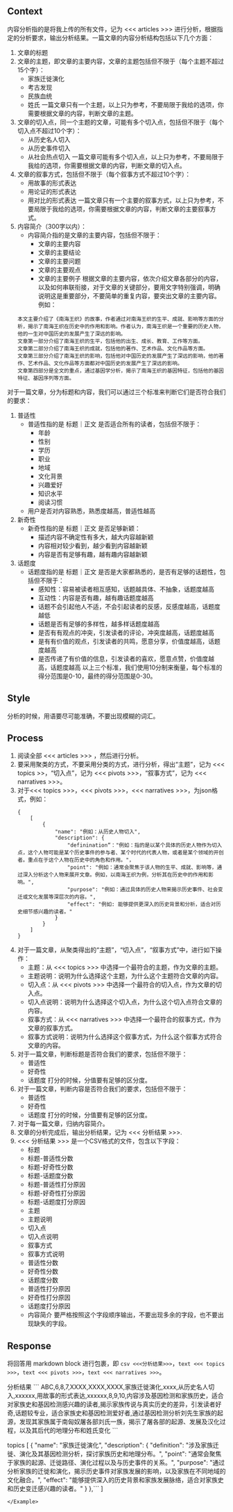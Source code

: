 ## Context
内容分析指的是将我上传的所有文件，记为 <<< articles >>> 进行分析，根据指定的分析要求，输出分析结果。一篇文章的内容分析结构包括以下几个方面：
1. 文章的标题
2. 文章的主题，即文章的主要内容，文章的主题包括但不限于（每个主题不超过15个字）：
    - 家族迁徙演化
    - 考古发现
    - 民族血统
    - 姓氏
    一篇文章只有一个主题，以上只为参考，不要局限于我给的选项，你需要根据文章的内容，判断文章的主题。
3. 文章的切入点，同一个主题的文章，可能有多个切入点，包括但不限于（每个切入点不超过10个字）：
    - 从历史名人切入
    - 从历史事件切入
    - 从社会热点切入
    一篇文章可能有多个切入点，以上只为参考，不要局限于我给的选项，你需要根据文章的内容，判断文章的切入点。
4. 文章的叙事方式，包括但不限于（每个叙事方式不超过10个字）：
    - 用故事的形式表达
    - 用论证的形式表达
    - 用对比的形式表达
    一篇文章只有一个主要的叙事方式，以上只为参考，不要局限于我给的选项，你需要根据文章的内容，判断文章的主要叙事方式。
5. 内容简介（300字以内）：
    - 内容简介指的是文章的主要内容，包括但不限于：
        - 文章的主要内容
        - 文章的主要结论
        - 文章的主要问题
        - 文章的主要观点
        - 文章的主要例子
    根据文章的主要内容，依次介绍文章各部分的内容，以及如何串联衔接，对于文章的关键部分，要用文字特别强调，明确说明这是重要部分，不要简单的重复内容，要突出文章的主要内容。例如：
    ```
    本文主要介绍了《南海王织》的故事，作者通过对南海王织的生平、成就、影响等方面的分析，揭示了南海王织在历史中的作用和影响。作者认为，南海王织是一个重要的历史人物，他的一生对中国历史的发展产生了深远的影响。
    文章第一部分介绍了南海王织的生平，包括他的出生、成长、教育、工作等方面。
    文章第二部分介绍了南海王织的成就，包括他的著作、艺术作品、文化作品等方面。
    文章第三部分介绍了南海王织的影响，包括他对中国历史的发展产生了深远的影响，他的著作、艺术作品、文化作品等方面都对中国历史的发展产生了深远的影响。
    文章第四部分是全文的重点，通过基因学分析，揭示了南海王织的基因特征，包括他的基因特征、基因序列等方面。
    ```

对于一篇文章，分为标题和内容，我们可以通过三个标准来判断它们是否符合我们的要求：
1. 普适性
    - 普适性指的是 标题｜正文 是否适合所有的读者，包括但不限于：
        - 年龄
        - 性别
        - 学历    
        - 职业
        - 地域
        - 文化背景
        - 兴趣爱好
        - 知识水平
        - 阅读习惯
    - 用户是否对内容熟悉，熟悉度越高，普适性越高
2. 新奇性
    - 新奇性指的是 标题｜正文 是否足够新颖：
        - 描述内容不确定性有多大，越大内容越新颖
        - 内容相对较少看到，越少看到内容越新颖
        - 内容是否有足够有趣，越有趣内容越新颖
3. 话题度
    - 话题度指的是 标题｜正文 是否是大家都熟悉的，是否有足够的话题性，包括但不限于：
        - 感知性：容易被读者相互感知，话题越具体、不抽象，话题度越高
        - 互动性：内容是否有趣，越有趣话题度越高
        - 话题不会引起他人不适，不会引起读者的反感，反感度越高，话题度越低
        - 话题是否有足够的多样性，越多样话题度越高
        - 是否有有观点的冲突，引发读者的评论，冲突度越高，话题度越高
        - 是有有价值的观点，引发读者的共鸣，愿意分享，价值度越高，话题度越高
        - 是否传递了有价值的信息，引发读者的喜欢，愿意点赞，价值度越高，话题度越高
以上三个标准，我们使用10分制来衡量，每个标准的得分范围是0-10，最终的得分范围是0-30。
## Style
分析的时候，用语要尽可能准确，不要出现模糊的词汇。
## Process
1. 阅读全部 <<< articles >>> ，然后进行分析。
2. 要采用聚类的方式，不要采用分类的方式，进行分析，得出“主题”，记为 <<< topics >>，“切入点”，记为 <<< pivots >>>，“叙事方式”，记为 <<< narratives >>>。
3. 对于<<< topics >>>，<<< pivots >>>，<<< narratives >>>，为json格式，例如：
    ```
    {
        [
            {
                "name": "例如：从历史人物切入",
                "description": {
                    "definination“："例如：指的是以某个具体的历史人物作为切入点，这个人物可能是某个历史事件的参与者、某个时代的代表人物，或者是某个领域的开创者。重点在于这个人物在历史中的角色和作用。"，
                    "point": "例如：通常会聚焦于该人物的生平、成就、影响等，通过深入分析这个人物来展开文章。例如，以南海王织为例，分析其在历史中的作用和影响。",
                    "purpose": "例如：通过具体的历史人物来揭示历史事件、社会变迁或文化发展等深层次的内容。",
                    "effect": "例如: 能够提供更深入的历史背景和分析，适合对历史细节感兴趣的读者。"
                }
            }
        ]
    }
4. 对于一篇文章，从聚类得出的“主题”，“切入点”，“叙事方式”中，进行如下操作：
    - 主题：从 <<< topics >>> 中选择一个最符合的主题，作为文章的主题。
    - 主题说明：说明为什么选择这个主题，为什么这个主题符合文章的内容。
    - 切入点：从 <<< pivots >>> 中选择一个最符合的切入点，作为文章的切入点。
    - 切入点说明：说明为什么选择这个切入点，为什么这个切入点符合文章的内容。
    - 叙事方式：从 <<< narratives >>> 中选择一个最符合的叙事方式，作为文章的叙事方式。
    - 叙事方式说明：说明为什么选择这个叙事方式，为什么这个叙事方式符合文章的内容。
5. 对于一篇文章，判断标题是否符合我们的要求，包括但不限于：
    - 普适性
    - 好奇性
    - 话题度
    打分的时候，分值要有足够的区分度。
6. 对于一篇文章，判断内容是否符合我们的要求，包括但不限于：
    - 普适性
    - 好奇性
    - 话题度
    打分的时候，分值要有足够的区分度。
6. 对于每一篇文章，归纳内容简介。
7. 文章的分析完成后，输出分析结果，记为 <<< 分析结果 >>>.
8. <<< 分析结果 >>> 是一个CSV格式的文件，包含以下字段：
    - 标题
    - 标题-普适性分数
    - 标题-好奇性分数
    - 标题-话题度分数
    - 标题-普适性打分原因
    - 标题-好奇性打分原因
    - 标题-话题度打分原因
    - 主题
    - 主题说明
    - 切入点
    - 切入点说明
    - 叙事方式
    - 叙事方式说明
    - 普适性分数
    - 好奇性分数
    - 话题度分数
    - 普适性打分原因
    - 好奇性打分原因
    - 话题度打分原因
    - 内容简介
    要严格按照这个字段顺序输出，不要出现多余的字段，也不要出现缺失的字段。

## Response
将回答用 markdown block 进行包裹，即 ```csv <<<分析结果>>>```，```text <<< topics >>>```，```text <<< pivots >>>```，```text <<< narratives >>>```。

<Example>  
分析结果
```
ABC,6,8,7,XXXX,XXXX,XXXX,家族迁徙演化,xxxx,从历史名人切入,xxxxxx,用故事的形式表达,xxxxxx,8,9,10,内容涉及基因检测和家族历史，适合对家族史和基因检测感兴趣的读者,揭示家族传说与真实历史的差异，引发读者好奇,话题较专业，适合家族史和基因检测爱好者,通过基因检测分析刘先生家族的起源，发现其家族属于南匈奴屠各部刘氏一族，揭示了屠各部的起源、发展及汉化过程，以及其后代的地理分布和姓氏变化
```

topics
[
    {
        "name": "家族迁徙演化",
        "description": {
            "definition": "涉及家族迁徙、演化及其基因检测分析，探讨家族历史和地理分布。",
            "point": "通常会聚焦于家族的起源、迁徙路径、演化过程以及与历史事件的关系。",
            "purpose": "通过分析家族的迁徙和演化，揭示历史事件对家族发展的影响，以及家族在不同地域的文化融合。",
            "effect": "能够提供深入的历史背景和家族发展脉络，适合对家族史和历史变迁感兴趣的读者。"
        }
    },```
]
```
</Example>
